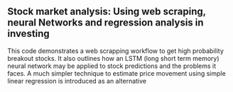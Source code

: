 ## Stock market analysis: Using web scraping, neural Networks and regression analysis in investing

This code demonstrates a web scrapping workflow to get high probability breakout stocks. It also outlines how an LSTM (long short term memory) neural network may be applied to stock predictions and the problems it faces. A much simpler technique to estimate price movement using simple linear regression is introduced as an alternative
